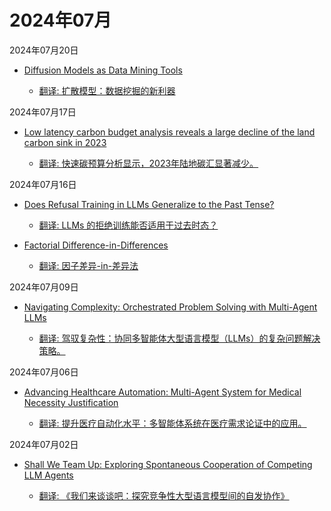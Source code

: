 # 2024年07月

2024年07月20日

- [Diffusion Models as Data Mining Tools](2024年07月20日/Diffusion_Models_as_Data_Mining_Tools.md)

    - [翻译: 扩散模型：数据挖掘的新利器](2024年07月20日/Diffusion_Models_as_Data_Mining_Tools.md)

2024年07月17日

- [Low latency carbon budget analysis reveals a large decline of the land carbon sink in 2023](2024年07月17日/Low_latency_carbon_budget_analysis_reveals_a_large_decline_of_the_land_carbon_sink_in_2023.md)

    - [翻译: 快速碳预算分析显示，2023年陆地碳汇显著减少。](2024年07月17日/Low_latency_carbon_budget_analysis_reveals_a_large_decline_of_the_land_carbon_sink_in_2023.md)

2024年07月16日

- [Does Refusal Training in LLMs Generalize to the Past Tense?](2024年07月16日/Does_Refusal_Training_in_LLMs_Generalize_to_the_Past_Tense.md)

    - [翻译: LLMs 的拒绝训练能否适用于过去时态？](2024年07月16日/Does_Refusal_Training_in_LLMs_Generalize_to_the_Past_Tense.md)

- [Factorial Difference-in-Differences](2024年07月16日/Factorial_Difference-in-Differences.md)

    - [翻译: 因子差异-in-差异法](2024年07月16日/Factorial_Difference-in-Differences.md)

2024年07月09日

- [Navigating Complexity: Orchestrated Problem Solving with Multi-Agent LLMs](2024年07月09日/Navigating_Complexity_Orchestrated_Problem_Solving_with_Multi-Agent_LLMs.md)

    - [翻译: 驾驭复杂性：协同多智能体大型语言模型（LLMs）的复杂问题解决策略。](2024年07月09日/Navigating_Complexity_Orchestrated_Problem_Solving_with_Multi-Agent_LLMs.md)

2024年07月06日

- [Advancing Healthcare Automation: Multi-Agent System for Medical Necessity Justification](2024年07月06日/Advancing_Healthcare_Automation_Multi-Agent_System_for_Medical_Necessity_Justification.md)

    - [翻译: 提升医疗自动化水平：多智能体系统在医疗需求论证中的应用。](2024年07月06日/Advancing_Healthcare_Automation_Multi-Agent_System_for_Medical_Necessity_Justification.md)

2024年07月02日

- [Shall We Team Up: Exploring Spontaneous Cooperation of Competing LLM Agents](2024年07月02日/Shall_We_Team_Up_Exploring_Spontaneous_Cooperation_of_Competing_LLM_Agents.md)

    - [翻译: 《我们来谈谈吧：探究竞争性大型语言模型间的自发协作》](2024年07月02日/Shall_We_Team_Up_Exploring_Spontaneous_Cooperation_of_Competing_LLM_Agents.md)